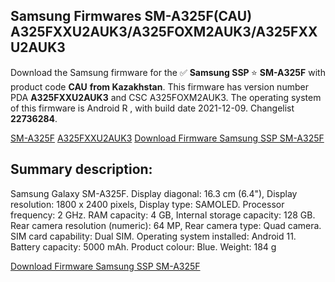 <h2>Samsung Firmwares SM-A325F(CAU) A325FXXU2AUK3/A325FOXM2AUK3/A325FXXU2AUK3</h2>
Download the Samsung firmware for the ✅ <strong>Samsung SSP </strong> ⭐ <strong>SM-A325F</strong> with product code <strong>CAU</strong> <strong> from Kazakhstan</strong>. This firmware has version number PDA <strong>A325FXXU2AUK3</strong> and CSC A325FOXM2AUK3. The operating system of this firmware is Android R , with build date 2021-12-09. Changelist <strong>22736284</strong>.


[SM-A325F](https://samfirm.shop/samsung/model/SM-A325F)
[A325FXXU2AUK3](https://samfirm.shop/samsung/pda/A325FXXU2AUK3)
[Download Firmware Samsung SSP SM-A325F](https://samfirm.shop/samsung/firmware/481378)
<h2>Summary description:</h2>
<p>Samsung Galaxy SM-A325F. Display diagonal: 16.3 cm (6.4"), Display resolution: 1800 x 2400 pixels, Display type: SAMOLED. Processor frequency: 2 GHz. RAM capacity: 4 GB, Internal storage capacity: 128 GB. Rear camera resolution (numeric): 64 MP, Rear camera type: Quad camera. SIM card capability: Dual SIM. Operating system installed: Android 11. Battery capacity: 5000 mAh. Product colour: Blue. Weight: 184 g</p>


[Download Firmware Samsung SSP SM-A325F](https://samfirm.shop/samsung/firmware/481378)
